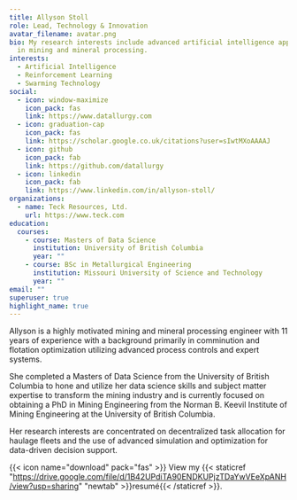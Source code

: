 ```yaml
---
title: Allyson Stoll
role: Lead, Technology & Innovation
avatar_filename: avatar.png
bio: My research interests include advanced artificial intelligence applications
  in mining and mineral processing.
interests:
  - Artificial Intelligence
  - Reinforcement Learning
  - Swarming Technology
social:
  - icon: window-maximize
    icon_pack: fas
    link: https://www.datallurgy.com
  - icon: graduation-cap
    icon_pack: fas
    link: https://scholar.google.co.uk/citations?user=sIwtMXoAAAAJ
  - icon: github
    icon_pack: fab
    link: https://github.com/datallurgy
  - icon: linkedin
    icon_pack: fab
    link: https://www.linkedin.com/in/allyson-stoll/
organizations:
  - name: Teck Resources, Ltd.
    url: https://www.teck.com
education:
  courses:
    - course: Masters of Data Science
      institution: University of British Columbia
      year: ""
    - course: BSc in Metallurgical Engineering
      institution: Missouri University of Science and Technology
      year: ""
email: ""
superuser: true
highlight_name: true
---
```

Allyson is a highly motivated mining and mineral processing engineer with 11 years of experience with a background primarily in comminution and flotation optimization utilizing advanced process controls and expert systems.

She completed a Masters of Data Science from the University of British Columbia to hone and utilize her data science skills and subject matter expertise to transform the mining industry and is currently focused on obtaining a PhD in Mining Engineering from the Norman B. Keevil Institute of Mining Engineering at the University of British Columbia.

Her research interests are concentrated on decentralized task allocation for haulage fleets and the use of advanced simulation and optimization for data-driven decision support. 

{{< icon name="download" pack="fas" >}} View my {{< staticref "https://drive.google.com/file/d/1B42UPdiTA90ENDKUPjzTDaYwVEeXpANH/view?usp=sharing" "newtab" >}}resumé{{< /staticref >}}.